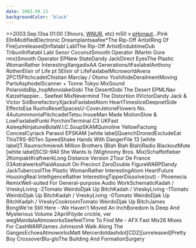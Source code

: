 ```yaml
---
date: 2003.09.13
backgroundColor: 'black'
---
```


\>>2003.Sep.13sa 01:00 (3hours, [WNUR](http://www.wnur.org/), etc) m50 v [pHonaut](http://www.phonaut.com/)...Pink EllnModifiedElectronic Dreamplantsaafee\*The Rip-Off ArtistRing Of Fire\[unreleased\]Inflatabl LablThe Rip-Off ArtistEndubtimeDub TribunlInflatabl Labl Senor CoconutSmooth Operator (Martin Gore rmx)Smooth Operator EPNew StateDandy JackDirect EyesThe Plastic WomanRather InterestingXangadixAA Generations/tFaxlabelAnthony RotherElixir of Life pt 5Elixir of LifeFaxlabelMicroworldAvera 2PC15PitchcadetChistian Marclay / Otomo YoshihideDerailmentMoving PartsAsphodelScanner + Tonne Tokyo MixSound PolaroidsBip\_hopMonolakeGobi The DesertGobi The Desert EPMLNav KatzeHappier... Seefeel MixNevermind The Distortion IIVictorDandy Jack & Victor SolBonefactoryXjacksFaxlabelAtom HeartTimesliceDeepnetSide EffectsEsa RuohoResetSpacesU-CoverJetoneFlowers No. 4AutumnmoniaPitchcadetTetsu InoueMan Made MotionSlow & LowFaxlabelFunki PorchiniTerminal C3 UKFast AsleepNinjatuneBolaW.I.C.SoupSKAMQuinoline YellowFactung ConcealCyriack Parasol EPSKAM \[white label\]QuenchDronedExcludeEat ThisTRS-80Ten SpeedShake Hands With DangerFile 13 \[white label\]T.RaumschmiereA Million Brothers (Blah Blah Blah)Radio BlackoutMute \[white label\]SCSI-9All She Wants Is (Wighnomy Bros. Mix)Schaffelfieber 2KompaktKraftwerkLong Distance Version 2Tour De France 03AstralwerksPlaidAssault On Precinct ZeroDouble FigureWARPDandy JackTubercoolThe Plastic WomanRather InterestingAtom HeartFuture HousingReal IntelligenceRather InterestingTipperDissolve(out) - Phoenecia RemixWell-suited For General-purpose Audio WorkSchematicKadah / VreskyLiving -2Tomato WeirdoDjak Up BitchKadah / VreskyLiving -1Tomato WeirdoDjak Up BitchKadah / VreskyLiving -0Tomato WeirdoDjak Up BitchKadah / VreskyCookroomTomato WeirdoDjak Up BitchJames BongWe're Still Here - We Haven't Moved An InchBoredom Is Deep And Mysterious Volume 2AprilFöyde crickle, ver wegMandalaAtmoworksSeefeelTime To Find Me - AFX Fast Mix26 Mixes For CashWARPJames JohnsonA Walk Along The GangesEchoesAtmoworksMatt Mercerdotdashdot\[CD2\]\[unreleased\]Pretty Boy CrossoverBlu-gloThe Building And FormationSurgery